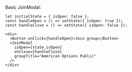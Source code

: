 Basic JoinModal:

    let initialState = { isOpen: false };
    const handleOpen = () => setState({ isOpen: true });
    const handleClose = () => setState({ isOpen: false });

    <div>
      <Button onClick={handleOpen}>Join group</Button>
      <JoinModal
        isOpen={state.isOpen}
        onClose={handleClose}
        groupTitle="American Options Public"
      />
    </div>
